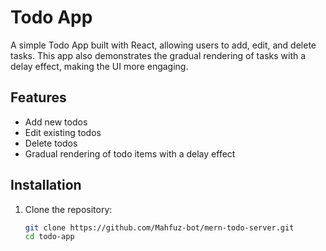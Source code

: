 # Todo App

A simple Todo App built with React, allowing users to add, edit, and delete tasks. This app also demonstrates the gradual rendering of tasks with a delay effect, making the UI more engaging.

## Features

-  Add new todos
-  Edit existing todos
-  Delete todos
-  Gradual rendering of todo items with a delay effect

## Installation

1. Clone the repository:

   ```bash
   git clone https://github.com/Mahfuz-bot/mern-todo-server.git
   cd todo-app
   ```
